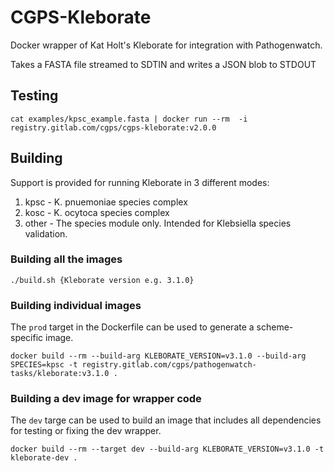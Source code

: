 # CGPS-Kleborate

Docker wrapper of Kat Holt's Kleborate for integration with Pathogenwatch.

Takes a FASTA file streamed to SDTIN and writes a JSON blob to STDOUT

## Testing

```
cat examples/kpsc_example.fasta | docker run --rm  -i registry.gitlab.com/cgps/cgps-kleborate:v2.0.0
```

## Building

Support is provided for running Kleborate in 3 different modes:
1. kpsc - K. pnuemoniae species complex
2. kosc - K. ocytoca species complex
3. other - The species module only. Intended for Klebsiella species validation.

### Building all the images
```
./build.sh {Kleborate version e.g. 3.1.0}
```

### Building individual images

The `prod` target in the Dockerfile can be used to generate a scheme-specific image.

```
docker build --rm --build-arg KLEBORATE_VERSION=v3.1.0 --build-arg SPECIES=kpsc -t registry.gitlab.com/cgps/pathogenwatch-tasks/kleborate:v3.1.0 .
```

### Building a dev image for wrapper code

The `dev` targe can be used to build an image that includes all dependencies for testing or fixing the dev wrapper.

```
docker build --rm --target dev --build-arg KLEBORATE_VERSION=v3.1.0 -t kleborate-dev .
```